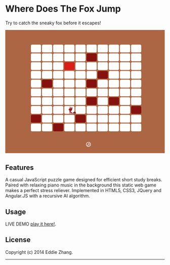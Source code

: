 Where Does The Fox Jump
===========

Try to catch the sneaky fox before it escapes! 

!['alt='public_html/images/fox_jump.png'](public_html/images/fox_jump.png)

Features
------------

A casual JavaScript puzzle game designed for efficient short study breaks. Paired with relaxing piano
music in the background this static web game makes a perfect stress reliever. Implemented in HTML5, 
CSS3, JQuery and Angular.JS with a recursive AI algorithm. 

Usage
------------

LIVE DEMO [play it here!](http://bazhanga.com/fox.html).

License
-------------
Copyright (c) 2014 Eddie Zhang.

_________________________
